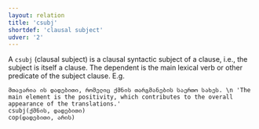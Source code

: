 ```yaml
---
layout: relation
title: 'csubj'
shortdef: 'clausal subject'
udver: '2'
---
```


A `csubj` (clausal subject) is a clausal syntactic subject of a clause, i.e., the subject is itself a clause. The dependent is the main lexical verb or other predicate of the subject clause. E.g.

~~~ sdparse
მთავარია ის დადებითი, რომელიც ქმნის თარგმანების საერთო სახეს. \n 'The main element is the positivity, which contributes to the overall appearance of the translations.'
csubj(ქმნის, დადებითი)
cop(დადებითი, არის)
~~~
